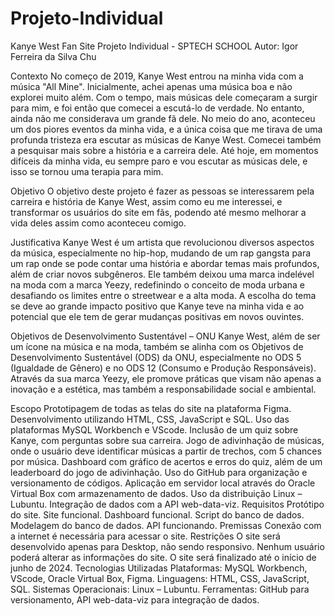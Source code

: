 # Projeto-Individual

Kanye West Fan Site
Projeto Individual - SPTECH SCHOOL
Autor: Igor Ferreira da Silva Chu

Contexto
No começo de 2019, Kanye West entrou na minha vida com a música "All Mine". Inicialmente, achei apenas uma música boa e não explorei muito além. Com o tempo, mais músicas dele começaram a surgir para mim, e foi então que comecei a escutá-lo de verdade. No entanto, ainda não me considerava um grande fã dele. No meio do ano, aconteceu um dos piores eventos da minha vida, e a única coisa que me tirava de uma profunda tristeza era escutar as músicas de Kanye West. Comecei também a pesquisar mais sobre a história e a carreira dele. Até hoje, em momentos difíceis da minha vida, eu sempre paro e vou escutar as músicas dele, e isso se tornou uma terapia para mim.

Objetivo
O objetivo deste projeto é fazer as pessoas se interessarem pela carreira e história de Kanye West, assim como eu me interessei, e transformar os usuários do site em fãs, podendo até mesmo melhorar a vida deles assim como aconteceu comigo.

Justificativa
Kanye West é um artista que revolucionou diversos aspectos da música, especialmente no hip-hop, mudando de um rap gangsta para um rap onde se pode contar uma história e abordar temas mais profundos, além de criar novos subgêneros. Ele também deixou uma marca indelével na moda com a marca Yeezy, redefinindo o conceito de moda urbana e desafiando os limites entre o streetwear e a alta moda. A escolha do tema se deve ao grande impacto positivo que Kanye teve na minha vida e ao potencial que ele tem de gerar mudanças positivas em novos ouvintes.

Objetivos de Desenvolvimento Sustentável – ONU
Kanye West, além de ser um ícone na música e na moda, também se alinha com os Objetivos de Desenvolvimento Sustentável (ODS) da ONU, especialmente no ODS 5 (Igualdade de Gênero) e no ODS 12 (Consumo e Produção Responsáveis). Através da sua marca Yeezy, ele promove práticas que visam não apenas a inovação e a estética, mas também a responsabilidade social e ambiental.

Escopo
Prototipagem de todas as telas do site na plataforma Figma.
Desenvolvimento utilizando HTML, CSS, JavaScript e SQL.
Uso das plataformas MySQL Workbench e VScode.
Inclusão de um quiz sobre Kanye, com perguntas sobre sua carreira.
Jogo de adivinhação de músicas, onde o usuário deve identificar músicas a partir de trechos, com 5 chances por música.
Dashboard com gráfico de acertos e erros do quiz, além de um leaderboard do jogo de adivinhação.
Uso do GitHub para organização e versionamento de códigos.
Aplicação em servidor local através do Oracle Virtual Box com armazenamento de dados.
Uso da distribuição Linux – Lubuntu.
Integração de dados com a API web-data-viz.
Requisitos
Protótipo do site.
Site funcional.
Dashboard funcional.
Script do banco de dados.
Modelagem do banco de dados.
API funcionando.
Premissas
Conexão com a internet é necessária para acessar o site.
Restrições
O site será desenvolvido apenas para Desktop, não sendo responsivo.
Nenhum usuário poderá alterar as informações do site.
O site será finalizado até o início de junho de 2024.
Tecnologias Utilizadas
Plataformas: MySQL Workbench, VScode, Oracle Virtual Box, Figma.
Linguagens: HTML, CSS, JavaScript, SQL.
Sistemas Operacionais: Linux – Lubuntu.
Ferramentas: GitHub para versionamento, API web-data-viz para integração de dados.